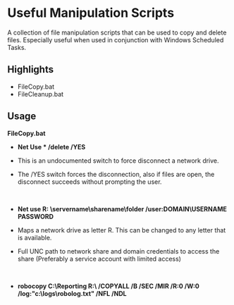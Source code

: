 # Useful Manipulation Scripts #

A collection of file manipulation scripts that can be used to copy and delete files. Especially useful when used in conjunction with Windows Scheduled Tasks.

## Highlights ##

* FileCopy.bat
* FileCleanup.bat


## Usage ##

**FileCopy.bat**

* **Net Use * /delete /YES**

 * This is an undocumented switch to force disconnect a network drive. 
 * The /YES switch forces the disconnection, also if files are open, the disconnect succeeds without prompting the user.

<br>
 
* **Net use R: \\servername\sharename\folder /user:DOMAIN\USERNAME PASSWORD**

 * Maps a network drive as letter R. This can be changed to any letter that is available.
 * Full UNC path to network share and domain credentials to access the share (Preferably a service account with limited access)

<br>
 
* **robocopy C:\Reporting R:\ /COPYALL /B /SEC /MIR /R:0 /W:0 /log:"c:\logs\robolog.txt" /NFL /NDL**

